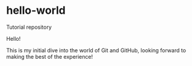 # hello-world
Tutorial repository

Hello!

This is my initial dive into the world of Git and GitHub, looking forward to making the best of the experience!
